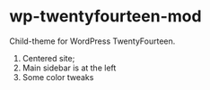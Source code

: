 wp-twentyfourteen-mod
=====================
Child-theme for WordPress TwentyFourteen. 
1) Centered site;
2) Main sidebar is at the left
3) Some color tweaks
